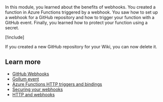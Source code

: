 In this module, you learned about the benefits of webhooks. You created a function in Azure Functions triggered by a webhook. You saw how to set up a webhook for a GitHub repository and how to trigger your function with a GitHub event. Finally, you learned how to protect your function using a secret.

[!include[](../../../includes/azure-sandbox-cleanup.md)]

If you created a new GitHub repository for your Wiki, you can now delete it.

## Learn more

- [GitHub Webhooks](https://developer.github.com/webhooks/)
- [Gollum event](https://developer.github.com/v3/activity/events/types/#gollumevent)
- [Azure Functions HTTP triggers and bindings](https://docs.microsoft.com/azure/azure-functions/functions-bindings-http-webhook)
- [Securing your webhooks](https://developer.github.com/webhooks/securing/)
- [HTTP and webhooks](https://docs.microsoft.com/sandbox/functions-recipes/http-and-webhooks)